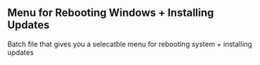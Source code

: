 ## Menu for Rebooting Windows + Installing Updates 

Batch file that gives you a selecatble menu for rebooting system + installing updates 
